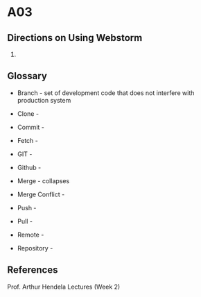 # A03
## Directions on Using Webstorm
1. 

## Glossary
- Branch - set of development code that does not interfere with production system

- Clone - 

- Commit -

- Fetch -

- GIT -

- Github -

- Merge - collapses 

- Merge Conflict -

- Push -

- Pull -

- Remote -

- Repository -

## References

Prof. Arthur Hendela Lectures (Week 2)
